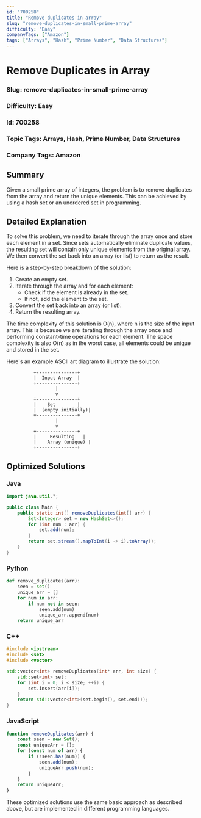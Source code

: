 ```yaml
---
id: "700258"
title: "Remove duplicates in array"
slug: "remove-duplicates-in-small-prime-array"
difficulty: "Easy"
companyTags: ["Amazon"]
tags: ["Arrays", "Hash", "Prime Number", "Data Structures"]
---
```


**Remove Duplicates in Array**
==========================

### Slug: remove-duplicates-in-small-prime-array
### Difficulty: Easy
### Id: 700258
### Topic Tags: Arrays, Hash, Prime Number, Data Structures
### Company Tags: Amazon

## Summary
Given a small prime array of integers, the problem is to remove duplicates from the array and return the unique elements. This can be achieved by using a hash set or an unordered set in programming.

## Detailed Explanation
To solve this problem, we need to iterate through the array once and store each element in a set. Since sets automatically eliminate duplicate values, the resulting set will contain only unique elements from the original array. We then convert the set back into an array (or list) to return as the result.

Here is a step-by-step breakdown of the solution:

1. Create an empty set.
2. Iterate through the array and for each element:
	* Check if the element is already in the set.
	* If not, add the element to the set.
3. Convert the set back into an array (or list).
4. Return the resulting array.

The time complexity of this solution is O(n), where n is the size of the input array. This is because we are iterating through the array once and performing constant-time operations for each element. The space complexity is also O(n) as in the worst case, all elements could be unique and stored in the set.

Here's an example ASCII art diagram to illustrate the solution:

```
          +---------------+
          |  Input Array  |
          +---------------+
                  |
                  v
          +---------------+
          |    Set        |
          |  (empty initially)|
          +---------------+
                  |
                  v
          +---------------+
          |     Resulting   |
          |    Array (unique) |
          +---------------+
```

## Optimized Solutions

### Java
```java
import java.util.*;

public class Main {
    public static int[] removeDuplicates(int[] arr) {
        Set<Integer> set = new HashSet<>();
        for (int num : arr) {
            set.add(num);
        }
        return set.stream().mapToInt(i -> i).toArray();
    }
}
```

### Python
```python
def remove_duplicates(arr):
    seen = set()
    unique_arr = []
    for num in arr:
        if num not in seen:
            seen.add(num)
            unique_arr.append(num)
    return unique_arr
```

### C++
```cpp
#include <iostream>
#include <set>
#include <vector>

std::vector<int> removeDuplicates(int* arr, int size) {
    std::set<int> set;
    for (int i = 0; i < size; ++i) {
        set.insert(arr[i]);
    }
    return std::vector<int>(set.begin(), set.end());
}
```

### JavaScript
```javascript
function removeDuplicates(arr) {
    const seen = new Set();
    const uniqueArr = [];
    for (const num of arr) {
        if (!seen.has(num)) {
            seen.add(num);
            uniqueArr.push(num);
        }
    }
    return uniqueArr;
}
```

These optimized solutions use the same basic approach as described above, but are implemented in different programming languages.
